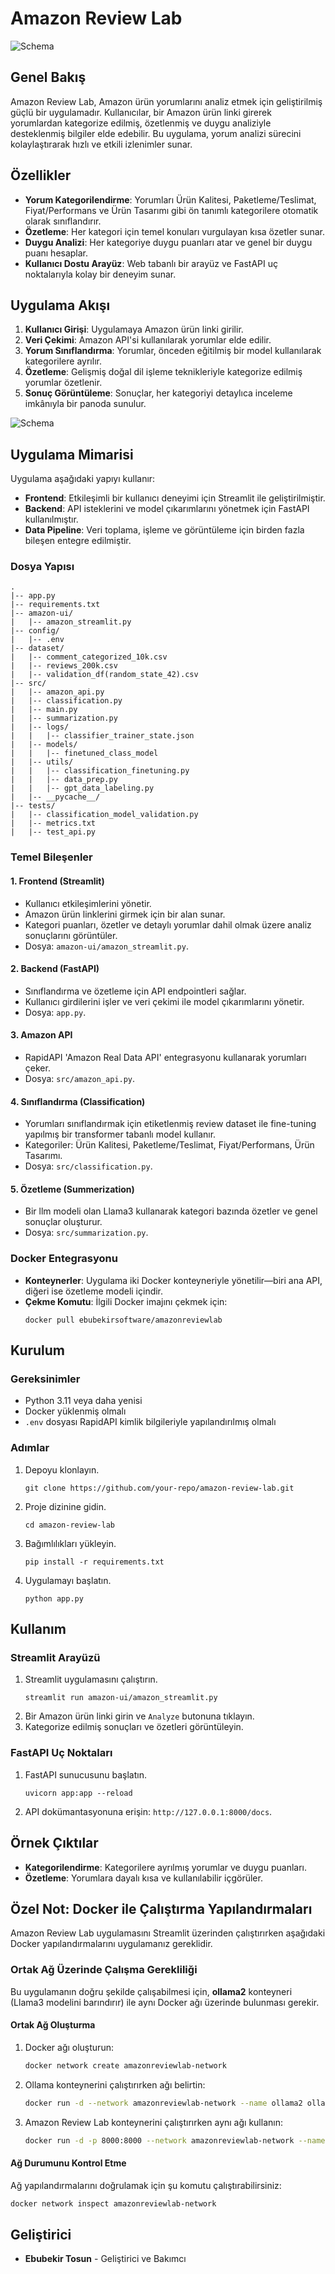 
# Amazon Review Lab

![Schema](https://github.com/ebubekirsoftware/AmazonReviewLab/blob/main/pics/amazon.avif)

## Genel Bakış

Amazon Review Lab, Amazon ürün yorumlarını analiz etmek için geliştirilmiş güçlü bir uygulamadır. Kullanıcılar, bir Amazon ürün linki girerek yorumlardan kategorize edilmiş, özetlenmiş ve duygu analiziyle desteklenmiş bilgiler elde edebilir. Bu uygulama, yorum analizi sürecini kolaylaştırarak hızlı ve etkili izlenimler sunar.

## Özellikler

- **Yorum Kategorilendirme**: Yorumları Ürün Kalitesi, Paketleme/Teslimat, Fiyat/Performans ve Ürün Tasarımı gibi ön tanımlı kategorilere otomatik olarak sınıflandırır.
- **Özetleme**: Her kategori için temel konuları vurgulayan kısa özetler sunar.
- **Duygu Analizi**: Her kategoriye duygu puanları atar ve genel bir duygu puanı hesaplar.
- **Kullanıcı Dostu Arayüz**: Web tabanlı bir arayüz ve FastAPI uç noktalarıyla kolay bir deneyim sunar.

## Uygulama Akışı

1. **Kullanıcı Girişi**: Uygulamaya Amazon ürün linki girilir.
2. **Veri Çekimi**: Amazon API'si kullanılarak yorumlar elde edilir.
3. **Yorum Sınıflandırma**: Yorumlar, önceden eğitilmiş bir model kullanılarak kategorilere ayrılır.
4. **Özetleme**: Gelişmiş doğal dil işleme teknikleriyle kategorize edilmiş yorumlar özetlenir.
5. **Sonuç Görüntüleme**: Sonuçlar, her kategoriyi detaylıca inceleme imkânıyla bir panoda sunulur.

![Schema](https://github.com/ebubekirsoftware/AmazonReviewLab/raw/main/pics/schema.png)


## Uygulama Mimarisi

Uygulama aşağıdaki yapıyı kullanır:

- **Frontend**: Etkileşimli bir kullanıcı deneyimi için Streamlit ile geliştirilmiştir.
- **Backend**: API isteklerini ve model çıkarımlarını yönetmek için FastAPI kullanılmıştır.
- **Data Pipeline**: Veri toplama, işleme ve görüntüleme için birden fazla bileşen entegre edilmiştir.

### Dosya Yapısı

```
.
|-- app.py
|-- requirements.txt
|-- amazon-ui/
|   |-- amazon_streamlit.py
|-- config/
|   |-- .env
|-- dataset/
|   |-- comment_categorized_10k.csv
|   |-- reviews_200k.csv
|   |-- validation_df(random_state_42).csv
|-- src/
|   |-- amazon_api.py
|   |-- classification.py
|   |-- main.py
|   |-- summarization.py
|   |-- logs/
|   |   |-- classifier_trainer_state.json
|   |-- models/
|   |   |-- finetuned_class_model
|   |-- utils/
|   |   |-- classification_finetuning.py
|   |   |-- data_prep.py
|   |   |-- gpt_data_labeling.py
|   |-- __pycache__/
|-- tests/
|   |-- classification_model_validation.py
|   |-- metrics.txt
|   |-- test_api.py
```

### Temel Bileşenler

#### 1. **Frontend (Streamlit)**

- Kullanıcı etkileşimlerini yönetir.
- Amazon ürün linklerini girmek için bir alan sunar.
- Kategori puanları, özetler ve detaylı yorumlar dahil olmak üzere analiz sonuçlarını görüntüler.
- Dosya: `amazon-ui/amazon_streamlit.py`.

#### 2. **Backend (FastAPI)**

- Sınıflandırma ve özetleme için API endpointleri sağlar.
- Kullanıcı girdilerini işler ve veri çekimi ile model çıkarımlarını yönetir.
- Dosya: `app.py`.

#### 3. **Amazon API**

- RapidAPI 'Amazon Real Data API' entegrasyonu kullanarak yorumları çeker.
- Dosya: `src/amazon_api.py`.

#### 4. **Sınıflandırma (Classification)**

- Yorumları sınıflandırmak için etiketlenmiş review dataset ile fine-tuning yapılmış bir transformer tabanlı model kullanır.
- Kategoriler: Ürün Kalitesi, Paketleme/Teslimat, Fiyat/Performans, Ürün Tasarımı.
- Dosya: `src/classification.py`.

#### 5. **Özetleme (Summerization)**

- Bir llm modeli olan Llama3 kullanarak kategori bazında özetler ve genel sonuçlar oluşturur.
- Dosya: `src/summarization.py`.

### Docker Entegrasyonu

- **Konteynerler**: Uygulama iki Docker konteyneriyle yönetilir—biri ana API, diğeri ise özetleme modeli içindir.
- **Çekme Komutu**: İlgili Docker imajını çekmek için:
  ```
  docker pull ebubekirsoftware/amazonreviewlab
  ```

## Kurulum

### Gereksinimler

- Python 3.11 veya daha yenisi
- Docker yüklenmiş olmalı
- `.env` dosyası RapidAPI kimlik bilgileriyle yapılandırılmış olmalı

### Adımlar

1. Depoyu klonlayın.
   ```
   git clone https://github.com/your-repo/amazon-review-lab.git
   ```
2. Proje dizinine gidin.
   ```
   cd amazon-review-lab
   ```
3. Bağımlılıkları yükleyin.
   ```
   pip install -r requirements.txt
   ```
4. Uygulamayı başlatın.
   ```
   python app.py
   ```

## Kullanım

### Streamlit Arayüzü

1. Streamlit uygulamasını çalıştırın.
   ```
   streamlit run amazon-ui/amazon_streamlit.py
   ```
2. Bir Amazon ürün linki girin ve `Analyze` butonuna tıklayın.
3. Kategorize edilmiş sonuçları ve özetleri görüntüleyin.

### FastAPI Uç Noktaları

1. FastAPI sunucusunu başlatın.
   ```
   uvicorn app:app --reload
   ```
2. API dokümantasyonuna erişin: `http://127.0.0.1:8000/docs`.

## Örnek Çıktılar

- **Kategorilendirme**: Kategorilere ayrılmış yorumlar ve duygu puanları.
- **Özetleme**: Yorumlara dayalı kısa ve kullanılabilir içgörüler.

## Özel Not: Docker ile Çalıştırma Yapılandırmaları

Amazon Review Lab uygulamasını Streamlit üzerinden çalıştırırken aşağıdaki Docker yapılandırmalarını uygulamanız gereklidir.

### Ortak Ağ Üzerinde Çalışma Gerekliliği

Bu uygulamanın doğru şekilde çalışabilmesi için, **ollama2** konteyneri (Llama3 modelini barındırır) ile aynı Docker ağı üzerinde bulunması gerekir.

#### Ortak Ağ Oluşturma

1. Docker ağı oluşturun:
   ```bash
   docker network create amazonreviewlab-network
   ```
2. Ollama konteynerini çalıştırırken ağı belirtin:
   ```bash
   docker run -d --network amazonreviewlab-network --name ollama2 ollama/ollama
   ```
3. Amazon Review Lab konteynerini çalıştırırken aynı ağı kullanın:
   ```bash
   docker run -d -p 8000:8000 --network amazonreviewlab-network --name amazonreviewlab ebubekirsoftware/amazonreviewlab
   ```

#### Ağ Durumunu Kontrol Etme

Ağ yapılandırmalarını doğrulamak için şu komutu çalıştırabilirsiniz:

```bash
docker network inspect amazonreviewlab-network
```


## Geliştirici

- **Ebubekir Tosun** - Geliştirici ve Bakımcı

